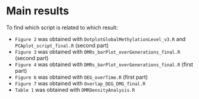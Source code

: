 # Main results

To find which script is related to which result:

 - `Figure 2` was obtained with `DotplotGlobalMethylationLevel_v3.R` and `PCAplot_script_final.R` (second part)
 - `Figure 3` was obtained with `DMRs_barPlot_overGenerations_final.R` (second part)
 - `Figure 4` was obtained with `DMRs_barPlot_overGenerations_final.R` (first part)
 - `Figure 6` was obtained with `DEG_overTime.R` (first part)
 - `Figure 7` was obtained with `Overlap_DEG_DMG_final.R`
 - `Table 1` was obtained with `DMRDensityAnalysis.R`

